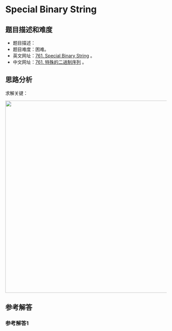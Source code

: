 # Special Binary String

## 题目描述和难度
+ 题目描述：
+ 题目难度：困难。
+ 英文网址：[761. Special Binary String](https://leetcode.com/problems/special-binary-string/description/)  。
+ 中文网址：[761. 特殊的二进制序列](https://leetcode-cn.com/problems/special-binary-string/description/)  。
## 思路分析
求解关键：

<img src="https://liweiwei1419.github.io/images/leetcode-solution/" width="600">

## 参考解答
### 参考解答1

```java

```